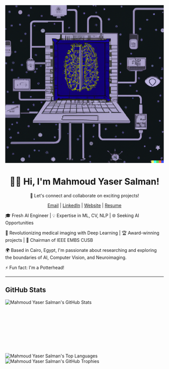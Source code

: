 <div align="center">
  <img src="assets\main.png" height="500" width="1200">
<h1>👋🏼 Hi, I'm Mahmoud Yaser Salman!</h1>
    <p>👯 Let's connect and collaborate on exciting projects!</p>
    <p>
        <a href="mailto:myaser@ieee.org">Email</a> | 
        <a href="https://www.linkedin.com/in/mahmoud1yaser/">LinkedIn</a> | 
        <a href="https://myaser.vercel.app">Website</a> |
        <a href="https://myaser.vercel.app/about">Resume</a>
    </p>
</div>
    <p>🎓 Fresh AI Engineer | 💡 Expertise in ML, CV, NLP | 🌐 Seeking AI Opportunities</p>
    <p>🚀 Revolutionizing medical imaging with Deep Learning | 🏆 Award-winning projects | 💼 Chairman of IEEE EMBS CUSB</p>
    <p>🌍 Based in Cairo, Egypt, I'm passionate about researching and exploring the boundaries of AI, Computer Vision, and Neuroimaging.</p>
    <p>⚡ Fun fact: I'm a Potterhead!</p>
<hr>

## GitHub Stats

<div>
  <img height="170" align="left" src="https://github-readme-stats.vercel.app/api?username=mahmoud1yaser&count_private=true&include_all_commits=true&show_icons=true&line_height=27&theme=dark" alt="Mahmoud Yaser Salman's GitHub Stats" />
  <img src="https://github-readme-stats.vercel.app/api/top-langs/?username=mahmoud1yaser&hide=TeX&layout=compact&langs_count=8&theme=dark" alt="Mahmoud Yaser Salman's Top Languages" />
  <img src="https://github-profile-trophy.vercel.app/?username=mahmoud1yaser&theme=darkhub" alt="Mahmoud Yaser Salman's GitHub Trophies" /> 
</div>

